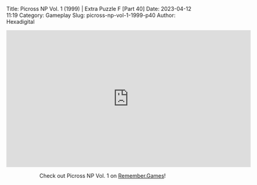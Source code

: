 Title: Picross NP Vol. 1 (1999) | Extra Puzzle F [Part 40]
Date: 2023-04-12 11:19
Category: Gameplay
Slug: picross-np-vol-1-1999-p40
Author: Hexadigital

<center><iframe src="https://www.youtube.com/embed/bMHr1S7xce8?feature=oembed" allow="accelerometer; autoplay; encrypted-media; gyroscope; picture-in-picture" width="640" height="360" frameborder="0"></iframe>

Check out Picross NP Vol. 1 on [Remember.Games](https://remember.games/game/6791/picross-np-vol-1/)!</center>